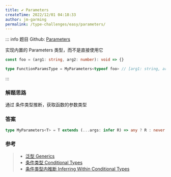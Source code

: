 ```yaml
---
title: ✔️ Parameters
createTime: 2022/12/01 04:18:33
author: jm-garming
permalink: /type-challenges/easy/parameters/
---
```


::: info 题目
Github: [Parameters](https://github.com/type-challenges/type-challenges/blob/main/questions/03312-easy-parameters/)

实现内置的 Parameters 类型，而不是直接使用它

```ts
const foo = (arg1: string, arg2: number): void => {}

type FunctionParamsType = MyParameters<typeof foo> // [arg1: string, arg2: number]
```

:::

### 解题思路

通过 条件类型推断，获取函数的参数类型

### 答案

```ts
type MyParameters<T> = T extends (...args: infer R) => any ? R : never
```

### 参考

> - [泛型 Generics](https://www.typescriptlang.org/docs/handbook/2/generics.html)
> - [条件类型 Conditional Types](https://www.typescriptlang.org/docs/handbook/2/conditional-types.html)
> - [条件类型内推断 Inferring Within Conditional Types](https://www.typescriptlang.org/docs/handbook/2/conditional-types.html#inferring-within-conditional-types)
